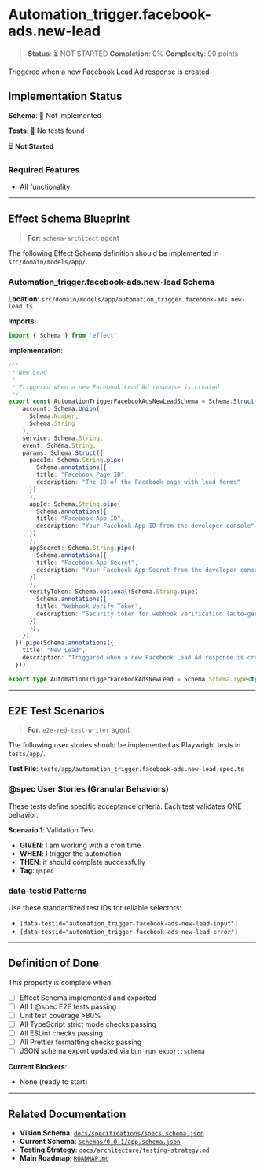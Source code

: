 # Automation_trigger.facebook-ads.new-lead

> **Status**: ⏳ NOT STARTED
> **Completion**: 0%
> **Complexity**: 90 points

Triggered when a new Facebook Lead Ad response is created

## Implementation Status

**Schema**: 🔴 Not implemented

**Tests**: 🔴 No tests found

⏳ **Not Started**

### Required Features

- All functionality

---

## Effect Schema Blueprint

> **For**: `schema-architect` agent

The following Effect Schema definition should be implemented in `src/domain/models/app/`.

### Automation_trigger.facebook-ads.new-lead Schema

**Location**: `src/domain/models/app/automation_trigger.facebook-ads.new-lead.ts`

**Imports**:

```typescript
import { Schema } from 'effect'
```

**Implementation**:

```typescript
/**
 * New Lead
 * 
 * Triggered when a new Facebook Lead Ad response is created
 */
export const AutomationTriggerFacebookAdsNewLeadSchema = Schema.Struct({
    account: Schema.Union(
      Schema.Number,
      Schema.String
    ),
    service: Schema.String,
    event: Schema.String,
    params: Schema.Struct({
      pageId: Schema.String.pipe(
        Schema.annotations({
        title: "Facebook Page ID",
        description: "The ID of the Facebook page with lead forms"
      })
      ),
      appId: Schema.String.pipe(
        Schema.annotations({
        title: "Facebook App ID",
        description: "Your Facebook App ID from the developer console"
      })
      ),
      appSecret: Schema.String.pipe(
        Schema.annotations({
        title: "Facebook App Secret",
        description: "Your Facebook App Secret from the developer console"
      })
      ),
      verifyToken: Schema.optional(Schema.String.pipe(
        Schema.annotations({
        title: "Webhook Verify Token",
        description: "Security token for webhook verification (auto-generated if not provided)"
      })
      )),
    }),
  }).pipe(Schema.annotations({
    title: "New Lead",
    description: "Triggered when a new Facebook Lead Ad response is created"
  }))

export type AutomationTriggerFacebookAdsNewLead = Schema.Schema.Type<typeof AutomationTriggerFacebookAdsNewLeadSchema>
```

---

## E2E Test Scenarios

> **For**: `e2e-red-test-writer` agent

The following user stories should be implemented as Playwright tests in `tests/app/`.

**Test File**: `tests/app/automation_trigger.facebook-ads.new-lead.spec.ts`

### @spec User Stories (Granular Behaviors)

These tests define specific acceptance criteria. Each test validates ONE behavior.

**Scenario 1**: Validation Test

- **GIVEN**: I am working with a cron time
- **WHEN**: I trigger the automation
- **THEN**: it should complete successfully
- **Tag**: `@spec`

### data-testid Patterns

Use these standardized test IDs for reliable selectors:

- `[data-testid="automation_trigger-facebook-ads-new-lead-input"]`
- `[data-testid="automation_trigger-facebook-ads-new-lead-error"]`

---

## Definition of Done

This property is complete when:

- [ ] Effect Schema implemented and exported
- [ ] All 1 @spec E2E tests passing
- [ ] Unit test coverage >80%
- [ ] All TypeScript strict mode checks passing
- [ ] All ESLint checks passing
- [ ] All Prettier formatting checks passing
- [ ] JSON schema export updated via `bun run export:schema`

**Current Blockers**:

- None (ready to start)

---

## Related Documentation

- **Vision Schema**: [`docs/specifications/specs.schema.json`](../specs.schema.json)
- **Current Schema**: [`schemas/0.0.1/app.schema.json`](../../schemas/0.0.1/app.schema.json)
- **Testing Strategy**: [`docs/architecture/testing-strategy.md`](../../architecture/testing-strategy.md)
- **Main Roadmap**: [`ROADMAP.md`](../../../ROADMAP.md)
